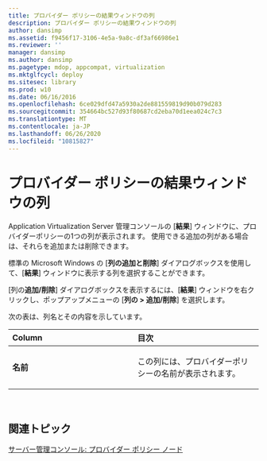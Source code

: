 ```yaml
---
title: プロバイダー ポリシーの結果ウィンドウの列
description: プロバイダー ポリシーの結果ウィンドウの列
author: dansimp
ms.assetid: f9456f17-3106-4e5a-9a8c-df3af66986e1
ms.reviewer: ''
manager: dansimp
ms.author: dansimp
ms.pagetype: mdop, appcompat, virtualization
ms.mktglfcycl: deploy
ms.sitesec: library
ms.prod: w10
ms.date: 06/16/2016
ms.openlocfilehash: 6ce029dfd47a5930a2de881559819d90b079d283
ms.sourcegitcommit: 354664bc527d93f80687cd2eba70d1eea024c7c3
ms.translationtype: MT
ms.contentlocale: ja-JP
ms.lasthandoff: 06/26/2020
ms.locfileid: "10815827"
---
```

# プロバイダー ポリシーの結果ウィンドウの列


Application Virtualization Server 管理コンソールの [**結果**] ウィンドウに、プロバイダーポリシーの1つの列が表示されます。 使用できる追加の列がある場合は、それらを追加または削除できます。

標準の Microsoft Windows の [**列の追加と削除**] ダイアログボックスを使用して、[**結果**] ウィンドウに表示する列を選択することができます。

[列の**追加/削除**] ダイアログボックスを表示するには、[**結果**] ウィンドウを右クリックし、ポップアップメニューの [**列の &gt; 追加/削除**] を選択します。

次の表は、列名とその内容を示しています。

<table>
<colgroup>
<col width="50%" />
<col width="50%" />
</colgroup>
<thead>
<tr class="header">
<th align="left">Column</th>
<th align="left">目次</th>
</tr>
</thead>
<tbody>
<tr class="odd">
<td align="left"><p><strong>名前</strong></p></td>
<td align="left"><p>この列には、プロバイダーポリシーの名前が表示されます。</p></td>
</tr>
</tbody>
</table>

 

## 関連トピック


[サーバー管理コンソール: プロバイダー ポリシー ノード](server-management-console-provider-policies-node.md)

 

 





